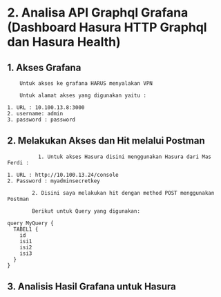 # 2. Analisa API Graphql Grafana (Dashboard Hasura HTTP Graphql dan Hasura Health)

## 1. Akses Grafana

        Untuk akses ke grafana HARUS menyalakan VPN
  
        Untuk alamat akses yang digunakan yaitu :
        
```
1. URL : 10.100.13.8:3000
2. username: admin
3. password : password
```


## 2. Melakukan Akses dan Hit melalui Postman

              1. Untuk akses Hasura disini menggunakan Hasura dari Mas Ferdi :

      

```
1. URL : http://10.100.13.24/console
2. Password : myadminsecretkey
```




            2. Disini saya melakukan hit dengan method POST menggunakan Postman 

            Berikut untuk Query yang digunakan: 


```
query MyQuery {
  TABEL1 {
    id
    isi1
    isi2
    isi3
  }
}
```


## 3. Analisis Hasil Grafana untuk Hasura 


